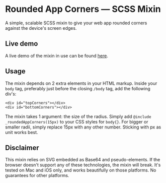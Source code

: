 # Rounded App Corners — SCSS Mixin
A simple, scalable SCSS mixin to give your web app rounded corners against the device's screen edges.

## Live demo
A live demo of the mixin in use can be found [here](http://maxsteenbergen.com/appscargot).

## Usage
The mixin depends on 2 extra elements in your HTML markup. Inside your <code>body</code> tag, preferably just before the closing <code>/body</code> tag, add the following div's:

	<div id="topCorners"></div>
	<div id="bottomCorners"></div>

The mixin takes 1 argument: the size of the radius. Simply add   <code>@include _roundedAppCorners(15px)</code> to your CSS styles for <code>body{}</code>. For bigger or smaller radii, simply replace 15px with any other number. Sticking with px as unit works best.

## Disclaimer
This mixin relies on SVG embedded as Base64 and pseudo-elements. If the browser doesn't support any of these technologies, the mixin will break. It's tested on Mac and iOS only, and works beautifully on those platforms. No guarantees for other platforms.
